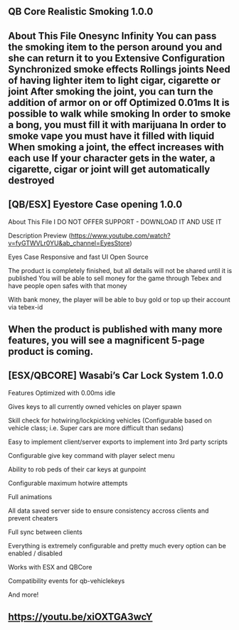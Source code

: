 QB Core Realistic Smoking 1.0.0
----------------------------------------------------------------
About This File
Onesync Infinity
You can pass the smoking item to the person around you and she can return it to you
Extensive Configuration
Synchronized smoke effects
Rollings joints
Need of having lighter item to light cigar, cigarette or joint
After smoking the joint, you can turn the addition of armor on or off
Optimized 0.01ms
It is possible to walk while smoking
In order to smoke a bong, you must fill it with marijuana
In order to smoke vape you must have it filled with liquid
When smoking a joint, the effect increases with each use
If your character gets in the water, a cigarette, cigar or joint will get automatically destroyed
----------------------------------------------------------------

[QB/ESX] Eyestore Case opening 1.0.0
----------------------------------------------------------------
About This File
I DO NOT OFFER SUPPORT - DOWNLOAD IT AND USE IT

Description
Preview (https://www.youtube.com/watch?v=fyGTWVLr0YU&ab_channel=EyesStore)

Eyes Case Responsive and fast UI Open Source

The product is completely finished, but all details will not be shared until it is published
You will be able to sell money for the game through Tebex and have people open safes with that money

With bank money, the player will be able to buy gold or top up their account via tebex-id

When the product is published with many more features, you will see a magnificent 5-page product is coming.
----------------------------------------------------------------

[ESX/QBCORE] Wasabi’s Car Lock System 1.0.0
----------------------------------------------------------------
Features
Optimized with 0.00ms idle

Gives keys to all currently owned vehicles on player spawn

Skill check for hotwiring/lockpicking vehicles (Configurable based on vehicle class; i.e. Super cars are more difficult than sedans)

Easy to implement client/server exports to implement into 3rd party scripts

Configurable give key command with player select menu

Ability to rob peds of their car keys at gunpoint

Configurable maximum hotwire attempts

Full animations

All data saved server side to ensure consistency accross clients and prevent cheaters

Full sync between clients

Everything is extremely configurable and pretty much every option can be enabled / disabled

Works with ESX and QBCore

Compatibility events for qb-vehiclekeys

And more!


https://youtu.be/xiOXTGA3wcY
----------------------------------------------------------------
